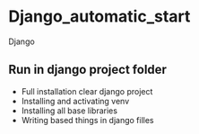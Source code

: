 # Django_automatic_start
Django
## Run in django project folder
* Full installation clear django project
* Installing and activating venv
* Installing all base libraries
* Writing based things in django filles

